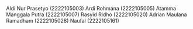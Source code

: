 Aldi Nur Prasetyo (2222105003)
Ardi Rohmana (2222105005)
Atamma Manggala Putra (2222105007)
Rasyid Ridho (2222105020)
Adrian Maulana Ramadham (2222105028)
Naufal (2222105161)
